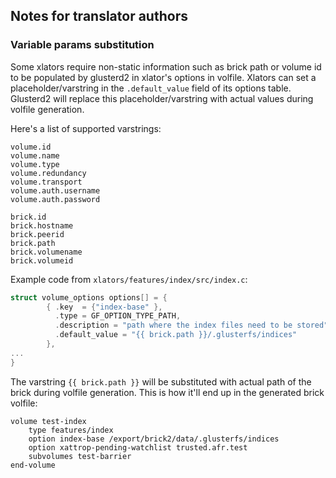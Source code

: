 ## Notes for translator authors

### Variable params substitution

Some xlators require non-static information such as brick path or volume id to
be populated by glusterd2 in xlator's options in volfile. Xlators can set a
placeholder/varstring in the `.default_value` field of its options table.
Glusterd2 will replace this placeholder/varstring with actual values during
volfile generation.

Here's a list of supported varstrings:

```
volume.id
volume.name
volume.type
volume.redundancy
volume.transport
volume.auth.username
volume.auth.password
```
```
brick.id
brick.hostname
brick.peerid
brick.path
brick.volumename
brick.volumeid
```

Example code from `xlators/features/index/src/index.c`:

```c
struct volume_options options[] = {
        { .key  = {"index-base" },
          .type = GF_OPTION_TYPE_PATH,
          .description = "path where the index files need to be stored",
          .default_value = "{{ brick.path }}/.glusterfs/indices"
        },
...
}
```

The varstring `{{ brick.path }}` will be substituted with actual path of the
brick during volfile generation. This is how it'll end up in the generated
brick volfile:

```
volume test-index
    type features/index
    option index-base /export/brick2/data/.glusterfs/indices
    option xattrop-pending-watchlist trusted.afr.test
    subvolumes test-barrier
end-volume
```

